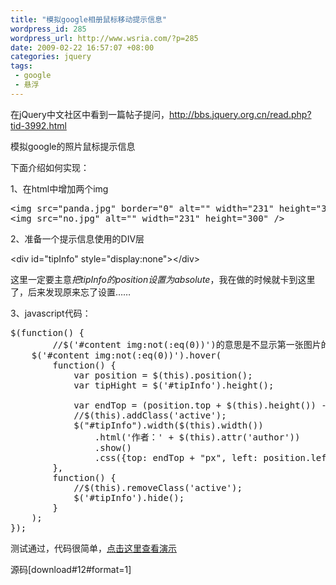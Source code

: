 ```yaml
--- 
title: "模拟google相册鼠标移动提示信息"
wordpress_id: 285
wordpress_url: http://www.wsria.com/?p=285
date: 2009-02-22 16:57:07 +08:00
categories: jquery
tags: 
 - google
 - 悬浮
---
```

在jQuery中文社区中看到一篇帖子提问，<a href="http://bbs.jquery.org.cn/read.php?tid-3992.html" target="_blank">http://bbs.jquery.org.cn/read.php?tid-3992.html</a>

模拟google的照片鼠标提示信息

下面介绍如何实现：

1、在html中增加两个img
<pre>&lt;img src="panda.jpg" border="0" alt="" width="231" height="300" /&gt;
&lt;img src="no.jpg" alt="" width="231" height="300" /&gt;</pre>
2、准备一个提示信息使用的DIV层

&lt;div id="tipInfo" style="display:none"&gt;&lt;/div&gt;

<!--more-->

这里一定要主意<em>把tipInfo的position设置为absolute</em>，我在做的时候就卡到这里了，后来发现原来忘了设置……

3、javascript代码：
<pre class="brush: js">$(function() {
        //$('#content img:not(:eq(0))')的意思是不显示第一张图片的信息
	$('#content img:not(:eq(0))').hover(
		function() {
			var position = $(this).position();
			var tipHight = $('#tipInfo').height();

			var endTop = (position.top + $(this).height()) - tipHight;
			//$(this).addClass('active');
			$("#tipInfo").width($(this).width())
				.html('作者：' + $(this).attr('author'))
				.show()
				.css({top: endTop + "px", left: position.left + "px"});
		},
		function() {
			//$(this).removeClass('active');
			$('#tipInfo').hide();
		}
	);
});</pre>
测试通过，代码很简单，<a href="http://www.kafeitu.me/demo/imgtip/index.html" target="_blank">点击这里查看演示</a>

源码[download#12#format=1]
